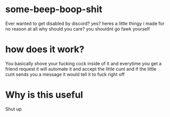 # some-beep-boop-shit
Ever wanted to get disabled by discord? yes? heres a little thingy i made for no reason at all why should you care? you shouldnt go fawk yourself

# how does it work?
You basically shove your fucking cock inside of it and everytime you get a friend request it will automate it and accept the little cunt and if the little cunt sends you a message it would tell it to fuck right off 

# Why is this useful
Shut up 
